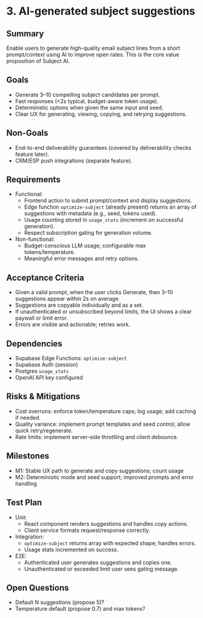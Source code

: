 # 3. AI-generated subject suggestions

## Summary
Enable users to generate high-quality email subject lines from a short prompt/context using AI to improve open rates. This is the core value proposition of Subject AI.

## Goals
- Generate 3–10 compelling subject candidates per prompt.
- Fast responses (<2s typical, budget-aware token usage).
- Deterministic options when given the same input and seed.
- Clear UX for generating, viewing, copying, and retrying suggestions.

## Non-Goals
- End-to-end deliverability guarantees (covered by deliverability checks feature later).
- CRM/ESP push integrations (separate feature).

## Requirements
- Functional:
  - Frontend action to submit prompt/context and display suggestions.
  - Edge function `optimize-subject` (already present) returns an array of suggestions with metadata (e.g., seed, tokens used).
  - Usage counting stored in `usage_stats` (increment on successful generation).
  - Respect subscription gating for generation volume.
- Non-functional:
  - Budget-conscious LLM usage; configurable max tokens/temperature.
  - Meaningful error messages and retry options.

## Acceptance Criteria
- Given a valid prompt, when the user clicks Generate, then 3–10 suggestions appear within 2s on average.
- Suggestions are copyable individually and as a set.
- If unauthenticated or unsubscribed beyond limits, the UI shows a clear paywall or limit error.
- Errors are visible and actionable; retries work.

## Dependencies
- Supabase Edge Functions: `optimize-subject`
- Supabase Auth (session)
- Postgres `usage_stats`
- OpenAI API key configured

## Risks & Mitigations
- Cost overruns: enforce token/temperature caps; log usage; add caching if needed.
- Quality variance: implement prompt templates and seed control; allow quick retry/regenerate.
- Rate limits: implement server-side throttling and client debounce.

## Milestones
- M1: Stable UX path to generate and copy suggestions; count usage
- M2: Deterministic mode and seed support; improved prompts and error handling

## Test Plan
- Unit:
  - React component renders suggestions and handles copy actions.
  - Client service formats request/response correctly.
- Integration:
  - `optimize-subject` returns array with expected shape; handles errors.
  - Usage stats incremented on success.
- E2E:
  - Authenticated user generates suggestions and copies one.
  - Unauthenticated or exceeded limit user sees gating message.

## Open Questions
- Default N suggestions (propose 5)?
- Temperature default (propose 0.7) and max tokens?

